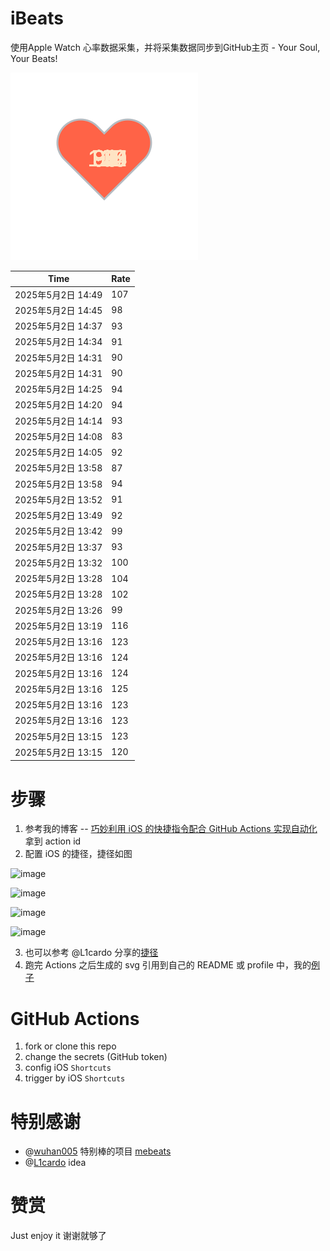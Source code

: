 # iBeats
使用Apple Watch 心率数据采集，并将采集数据同步到GitHub主页 - Your Soul, Your Beats!

![](./files/heart.svg)

<!--START_SECTION:my_heart_rate-->
| Time | Rate | 
 | ---- | ---- | 
| 2025年5月2日 14:49 | 107 |
| 2025年5月2日 14:45 | 98 |
| 2025年5月2日 14:37 | 93 |
| 2025年5月2日 14:34 | 91 |
| 2025年5月2日 14:31 | 90 |
| 2025年5月2日 14:31 | 90 |
| 2025年5月2日 14:25 | 94 |
| 2025年5月2日 14:20 | 94 |
| 2025年5月2日 14:14 | 93 |
| 2025年5月2日 14:08 | 83 |
| 2025年5月2日 14:05 | 92 |
| 2025年5月2日 13:58 | 87 |
| 2025年5月2日 13:58 | 94 |
| 2025年5月2日 13:52 | 91 |
| 2025年5月2日 13:49 | 92 |
| 2025年5月2日 13:42 | 99 |
| 2025年5月2日 13:37 | 93 |
| 2025年5月2日 13:32 | 100 |
| 2025年5月2日 13:28 | 104 |
| 2025年5月2日 13:28 | 102 |
| 2025年5月2日 13:26 | 99 |
| 2025年5月2日 13:19 | 116 |
| 2025年5月2日 13:16 | 123 |
| 2025年5月2日 13:16 | 124 |
| 2025年5月2日 13:16 | 124 |
| 2025年5月2日 13:16 | 125 |
| 2025年5月2日 13:16 | 123 |
| 2025年5月2日 13:16 | 123 |
| 2025年5月2日 13:15 | 123 |
| 2025年5月2日 13:15 | 120 |

<!--END_SECTION:my_heart_rate-->

# 步骤
1. 参考我的博客 -- [巧妙利用 iOS 的快捷指令配合 GitHub Actions 实现自动化](https://github.com/yihong0618/gitblog/issues/198) 拿到 action id
2. 配置 iOS 的捷径，捷径如图

![image](https://user-images.githubusercontent.com/15976103/122154218-0db0b480-ce97-11eb-93bb-5aec07c558dc.png)

![image](https://user-images.githubusercontent.com/15976103/122154236-186b4980-ce97-11eb-8e4b-70551a0391ae.png)

![image](https://user-images.githubusercontent.com/15976103/122154268-2d47dd00-ce97-11eb-902e-3acf292265a9.png)

![image](https://user-images.githubusercontent.com/15976103/122174055-fa144680-ceb4-11eb-9be2-3eb83cd516f7.png)

3. 也可以参考 @L1cardo 分享的[捷径](https://www.icloud.com/shortcuts/6ab6047b459c41ad822ad6b94b1c03d4)
4. 跑完 Actions 之后生成的 svg 引用到自己的 README 或 profile 中，我的[例子](https://github.com/yihong0618) 

# GitHub Actions

1. fork or clone this repo
2. change the secrets (GitHub token)
3. config iOS `Shortcuts` 
4. trigger by iOS `Shortcuts`

# 特别感谢
- @[wuhan005](https://github.com/wuhan005) 特别棒的项目 [mebeats](https://github.com/wuhan005/mebeats)
- @[L1cardo](https://github.com/L1cardo) idea

# 赞赏
Just enjoy it
谢谢就够了

